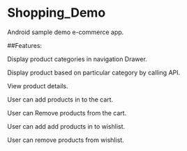 # Shopping_Demo
Android sample demo e-commerce app.

##Features:

Display product categories in navigation Drawer.

Display product based on particular category by calling API.

View product details.

User can add products in to the cart.

User can Remove products from the cart.

User can add add products in to wishlist.

User can remove products from wishlist.


